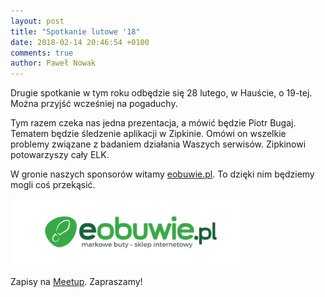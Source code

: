 ```yaml
---
layout: post
title: "Spotkanie lutowe '18"
date: 2018-02-14 20:46:54 +0100
comments: true
author: Paweł Nowak
---
```


Drugie spotkanie w tym roku odbędzie się 28 lutego, w Hauście, o 19-tej. Można przyjść wcześniej na pogaduchy.

Tym razem czeka nas jedna prezentacja, a mówić będzie Piotr Bugaj. Tematem będzie śledzenie aplikacji w Zipkinie.
Omówi on wszelkie problemy związane z badaniem działania Waszych serwisów. Zipkinowi potowarzyszy cały ELK.

W gronie naszych sponsorów witamy <a href="https://www.eobuwie.com.pl/" target="_blank">eobuwie.pl</a>.
To dzięki nim będziemy mogli coś przekąsić.

<img class="center" src="/images/eobuwie.png" style="width: 75%;">

Zapisy na <a href="https://www.meetup.com/Zielona-Gora-JUG/events/247751246/" target="_blank">Meetup</a>. Zapraszamy!